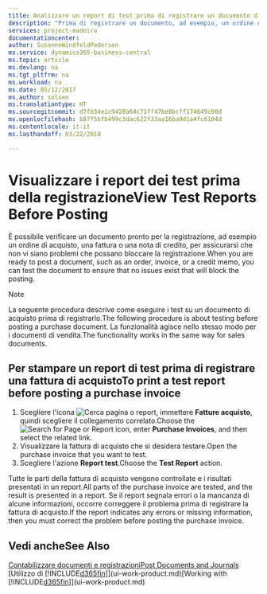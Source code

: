 ```yaml
---
title: Analizzare un report di test prima di registrare un documento di vendita o acquisto | Documenti Microsoft
description: "Prima di registrare un documento, ad esempio, un ordine o una nota di credito, è possibile verificarlo e analizzarlo per controllare se sono presenti errori che potrebbero bloccare la registrazione."
services: project-madeira
documentationcenter: 
author: SusanneWindfeldPedersen
ms.service: dynamics365-business-central
ms.topic: article
ms.devlang: na
ms.tgt_pltfrm: na
ms.workload: na
ms.date: 05/12/2017
ms.author: solsen
ms.translationtype: HT
ms.sourcegitcommit: d7fb34e1c9428a64c71ff47be8bcff174649c00d
ms.openlocfilehash: b87f5bfb499c3dac622f33aa16ba9d1a4fc6104d
ms.contentlocale: it-it
ms.lasthandoff: 03/22/2018

---
```

# <a name="view-test-reports-before-posting"></a><span data-ttu-id="db86b-103">Visualizzare i report dei test prima della registrazione</span><span class="sxs-lookup"><span data-stu-id="db86b-103">View Test Reports Before Posting</span></span>
<span data-ttu-id="db86b-104">È possibile verificare un documento pronto per la registrazione, ad esempio un ordine di acquisto, una fattura o una nota di credito, per assicurarsi che non vi siano problemi che possano bloccare la registrazione.</span><span class="sxs-lookup"><span data-stu-id="db86b-104">When you are ready to post a document, such as an order, invoice, or a credit memo, you can test the document to ensure that no issues exist that will block the posting.</span></span>

> [!NOTE]  
>   <span data-ttu-id="db86b-105">La seguente procedura descrive come eseguire i test su un documento di acquisto prima di registrarlo.</span><span class="sxs-lookup"><span data-stu-id="db86b-105">The following procedure is about testing before posting a purchase document.</span></span> <span data-ttu-id="db86b-106">La funzionalità agisce nello stesso modo per i documenti di vendita.</span><span class="sxs-lookup"><span data-stu-id="db86b-106">The functionality works in the same way for sales documents.</span></span>

## <a name="to-print-a-test-report-before-posting-a-purchase-invoice"></a><span data-ttu-id="db86b-107">Per stampare un report di test prima di registrare una fattura di acquisto</span><span class="sxs-lookup"><span data-stu-id="db86b-107">To print a test report before posting a purchase invoice</span></span>
1. <span data-ttu-id="db86b-108">Scegliere l'icona ![Cerca pagina o report](media/ui-search/search_small.png "icona Cerca pagina o report"), immettere **Fatture acquisto**, quindi scegliere il collegamento correlato.</span><span class="sxs-lookup"><span data-stu-id="db86b-108">Choose the ![Search for Page or Report](media/ui-search/search_small.png "Search for Page or Report icon") icon, enter **Purchase Invoices**, and then select the related link.</span></span>
2. <span data-ttu-id="db86b-109">Visualizzare la fattura di acquisto che si desidera testare.</span><span class="sxs-lookup"><span data-stu-id="db86b-109">Open the purchase invoice that you want to test.</span></span>
3. <span data-ttu-id="db86b-110">Scegliere l'azione **Report test**.</span><span class="sxs-lookup"><span data-stu-id="db86b-110">Choose the **Test Report** action.</span></span>  

<span data-ttu-id="db86b-111">Tutte le parti della fattura di acquisto vengono controllate e i risultati presentati in un report.</span><span class="sxs-lookup"><span data-stu-id="db86b-111">All parts of the purchase invoice are tested, and the result is presented in a report.</span></span> <span data-ttu-id="db86b-112">Se il report segnala errori o la mancanza di alcune informazioni, occorre correggere il problema prima di registrare la fattura di acquisto.</span><span class="sxs-lookup"><span data-stu-id="db86b-112">If the report indicates any errors or missing information, then you must correct the problem before posting the purchase invoice.</span></span>

## <a name="see-also"></a><span data-ttu-id="db86b-113">Vedi anche</span><span class="sxs-lookup"><span data-stu-id="db86b-113">See Also</span></span>
[<span data-ttu-id="db86b-114">Contabilizzare documenti e registrazioni</span><span class="sxs-lookup"><span data-stu-id="db86b-114">Post Documents and Journals</span></span>](ui-post-documents-journals.md)  
<span data-ttu-id="db86b-115">[Utilizzo di [!INCLUDE[d365fin](includes/d365fin_md.md)]](ui-work-product.md)</span><span class="sxs-lookup"><span data-stu-id="db86b-115">[Working with [!INCLUDE[d365fin](includes/d365fin_md.md)]](ui-work-product.md)</span></span>


